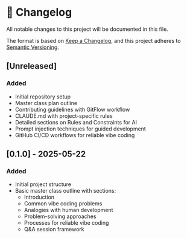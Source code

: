 # 📝 Changelog

All notable changes to this project will be documented in this file.

The format is based on [Keep a Changelog](https://keepachangelog.com/en/1.0.0/),
and this project adheres to [Semantic Versioning](https://semver.org/spec/v2.0.0.html).

## [Unreleased]

### Added
- Initial repository setup
- Master class plan outline
- Contributing guidelines with GitFlow workflow
- CLAUDE.md with project-specific rules
- Detailed sections on Rules and Constraints for AI
- Prompt injection techniques for guided development
- GitHub CI/CD workflows for reliable vibe coding

## [0.1.0] - 2025-05-22

### Added
- Initial project structure
- Basic master class outline with sections:
  - Introduction
  - Common vibe coding problems
  - Analogies with human development
  - Problem-solving approaches
  - Processes for reliable vibe coding
  - Q&A session framework